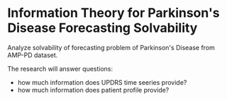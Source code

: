 # Information Theory for Parkinson's Disease Forecasting Solvability

Analyze solvability of forecasting problem of Parkinson's Disease from AMP-PD dataset.

The research will answer questions:
- how much information does UPDRS time seeries provide?
- how much information does patient profile provide?
